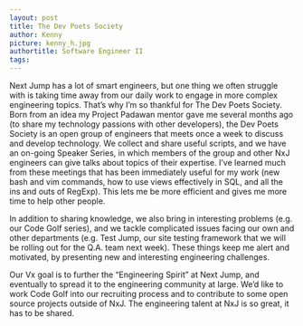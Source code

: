 ```yaml
---
layout: post
title: The Dev Poets Society
author: Kenny
picture: kenny_h.jpg
authortitle: Software Engineer II
tags: 
---
```


Next Jump has a lot of smart engineers, but one thing we often struggle with is taking time away from our daily work to engage in more complex engineering topics. That’s why I’m so thankful for The Dev Poets Society. Born from an idea my Project Padawan mentor gave me several months ago (to share my technology passions with other developers), the Dev Poets Society is an open group of engineers that meets once a week to discuss and develop technology. We collect and share useful scripts, and we have an on-going Speaker Series, in which members of the group and other NxJ engineers can give talks about topics of their expertise. I’ve learned much from these meetings that has been immediately useful for my work (new bash and vim commands, how to use views effectively in SQL, and all the ins and outs of RegExp). This lets me be more efficient and gives me more time to help other people.

In addition to sharing knowledge, we also bring in interesting problems (e.g. our Code Golf series), and we tackle complicated issues facing our own and other departments (e.g. Test Jump, our site testing framework that we will be rolling out for the Q.A. team next week). These things keep me alert and motivated, by presenting new and interesting engineering challenges.

Our Vx goal is to further the “Engineering Spirit” at Next Jump, and eventually to spread it to the engineering community at large. We’d like to work Code Golf into our recruiting process and to contribute to some open source projects outside of NxJ. The engineering talent at NxJ is so great, it has to be shared.
